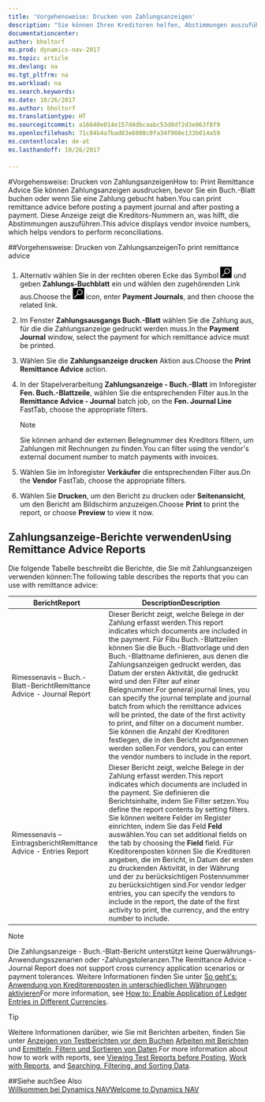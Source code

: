 ```yaml
---
title: 'Vorgehensweise: Drucken von Zahlungsanzeigen'
description: "Sie können Ihren Kreditoren helfen, Abstimmungen auszuführen, indem Sie Zahlungsanzeige ausdrucken, bevor Sie ein Buch.-Blatt buchen oder wenn Sie eine Zahlung buchen."
documentationcenter: 
author: bholtorf
ms.prod: dynamics-nav-2017
ms.topic: article
ms.devlang: na
ms.tgt_pltfrm: na
ms.workload: na
ms.search.keywords: 
ms.date: 10/26/2017
ms.author: bholtorf
ms.translationtype: HT
ms.sourcegitcommit: a16640e014e157d4dbcaabc53d0df2d3e063f8f9
ms.openlocfilehash: 71c84b4a7bad83e6008c0fa34f908e133b014a59
ms.contentlocale: de-at
ms.lasthandoff: 10/26/2017

---
```


#<a name="how-to-print-remittance-advice"></a><span data-ttu-id="6b0ec-103">Vorgehensweise: Drucken von Zahlungsanzeigen</span><span class="sxs-lookup"><span data-stu-id="6b0ec-103">How to: Print Remittance Advice</span></span>
<span data-ttu-id="6b0ec-104">Sie können Zahlungsanzeigen ausdrucken, bevor Sie ein Buch.-Blatt buchen oder wenn Sie eine Zahlung gebucht haben.</span><span class="sxs-lookup"><span data-stu-id="6b0ec-104">You can print remittance advice before posting a payment journal and after posting a payment.</span></span> <span data-ttu-id="6b0ec-105">Diese Anzeige zeigt die Kreditors-Nummern an, was hilft, die Abstimmungen auszuführen.</span><span class="sxs-lookup"><span data-stu-id="6b0ec-105">This advice displays vendor invoice numbers, which helps vendors to perform reconciliations.</span></span>

##<a name="to-print-remittance-advice"></a><span data-ttu-id="6b0ec-106">Vorgehensweise: Drucken von Zahlungsanzeigen</span><span class="sxs-lookup"><span data-stu-id="6b0ec-106">To print remittance advice</span></span>
1. <span data-ttu-id="6b0ec-107">Alternativ wählen Sie in der rechten oberen Ecke das Symbol ![Nach Seite oder Bericht suchen](media/ui-search/search_small.png "Nach Seite oder Bericht suchen") und geben **Zahlungs-Buchblatt** ein und wählen den zugehörenden Link aus.</span><span class="sxs-lookup"><span data-stu-id="6b0ec-107">Choose the ![Search for Page or Report](media/ui-search/search_small.png "Search for Page or Report icon") icon, enter **Payment Journals**, and then choose the related link.</span></span>  
2. <span data-ttu-id="6b0ec-108">Im Fenster **Zahlungsausgangs Buch.-Blatt** wählen Sie die Zahlung aus, für die die Zahlungsanzeige gedruckt werden muss.</span><span class="sxs-lookup"><span data-stu-id="6b0ec-108">In the **Payment Journal** window, select the payment for which remittance advice must be printed.</span></span>  
3. <span data-ttu-id="6b0ec-109">Wählen Sie die **Zahlungsanzeige drucken** Aktion aus.</span><span class="sxs-lookup"><span data-stu-id="6b0ec-109">Choose the **Print Remittance Advice** action.</span></span>  
4. <span data-ttu-id="6b0ec-110">In der Stapelverarbeitung **Zahlungsanzeige - Buch.-Blatt** im Inforegister **Fen. Buch.-Blattzeile**, wählen Sie die entsprechenden Filter aus.</span><span class="sxs-lookup"><span data-stu-id="6b0ec-110">In the **Remittance Advice - Journal** batch job, on the **Fen. Journal Line** FastTab, choose the appropriate filters.</span></span>  
  
    >[!Note]
    > <span data-ttu-id="6b0ec-111">Sie können anhand der externen Belegnummer des Kreditors filtern, um Zahlungen mit Rechnungen zu finden.</span><span class="sxs-lookup"><span data-stu-id="6b0ec-111">You can filter using the vendor's external document number to match payments with invoices.</span></span>

5. <span data-ttu-id="6b0ec-112">Wählen Sie im Inforegister **Verkäufer** die entsprechenden Filter aus.</span><span class="sxs-lookup"><span data-stu-id="6b0ec-112">On the **Vendor** FastTab, choose the appropriate filters.</span></span>  
6. <span data-ttu-id="6b0ec-113">Wählen Sie **Drucken**, um den Bericht zu drucken oder **Seitenansicht**, um den Bericht am Bildschirm anzuzeigen.</span><span class="sxs-lookup"><span data-stu-id="6b0ec-113">Choose **Print** to print the report, or choose **Preview** to view it now.</span></span>  

## <a name="using-remittance-advice-reports"></a><span data-ttu-id="6b0ec-114">Zahlungsanzeige-Berichte verwenden</span><span class="sxs-lookup"><span data-stu-id="6b0ec-114">Using Remittance Advice Reports</span></span>
<span data-ttu-id="6b0ec-115">Die folgende Tabelle beschreibt die Berichte, die Sie mit Zahlungsanzeigen verwenden können:</span><span class="sxs-lookup"><span data-stu-id="6b0ec-115">The following table describes the reports that you can use with remittance advice:</span></span>

|<span data-ttu-id="6b0ec-116">Bericht</span><span class="sxs-lookup"><span data-stu-id="6b0ec-116">Report</span></span>|<span data-ttu-id="6b0ec-117">Description</span><span class="sxs-lookup"><span data-stu-id="6b0ec-117">Description</span></span>|
|----|----|
|<span data-ttu-id="6b0ec-118">Rimessenavis – Buch.-Blatt-Bericht</span><span class="sxs-lookup"><span data-stu-id="6b0ec-118">Remittance Advice - Journal Report</span></span>|<span data-ttu-id="6b0ec-119">Dieser Bericht zeigt, welche Belege in der Zahlung erfasst werden.</span><span class="sxs-lookup"><span data-stu-id="6b0ec-119">This report indicates which documents are included in the payment.</span></span> <span data-ttu-id="6b0ec-120">Für Fibu Buch.-Blattzeilen können Sie die Buch.-Blattvorlage und den Buch.-Blattname definieren, aus denen die Zahlungsanzeigen gedruckt werden, das Datum der ersten Aktivität, die gedruckt wird und den Filter auf einer Belegnummer.</span><span class="sxs-lookup"><span data-stu-id="6b0ec-120">For general journal lines, you can specify the journal template and journal batch from which the remittance advices will be printed, the date of the first activity to print, and filter on a document number.</span></span> <span data-ttu-id="6b0ec-121">Sie können die Anzahl der Kreditoren festlegen, die in den Bericht aufgenommen werden sollen.</span><span class="sxs-lookup"><span data-stu-id="6b0ec-121">For vendors, you can enter the vendor numbers to include in the report.</span></span> |
|<span data-ttu-id="6b0ec-122">Rimessenavis – Eintragsbericht</span><span class="sxs-lookup"><span data-stu-id="6b0ec-122">Remittance Advice - Entries Report</span></span>| <span data-ttu-id="6b0ec-123">Dieser Bericht zeigt, welche Belege in der Zahlung erfasst werden.</span><span class="sxs-lookup"><span data-stu-id="6b0ec-123">This report indicates which documents are included in the payment.</span></span> <span data-ttu-id="6b0ec-124">Sie definieren die Berichtsinhalte, indem Sie Filter setzen.</span><span class="sxs-lookup"><span data-stu-id="6b0ec-124">You define the report contents by setting filters.</span></span> <span data-ttu-id="6b0ec-125">Sie können weitere Felder im Register einrichten, indem Sie das Feld **Feld** auswählen.</span><span class="sxs-lookup"><span data-stu-id="6b0ec-125">You can set additional fields on the tab by choosing the **Field** field.</span></span> <span data-ttu-id="6b0ec-126">Für Kreditorenposten können Sie die Kreditoren angeben, die im Bericht, in Datum der ersten zu druckenden Aktivität, in der Währung und der zu berücksichtigen Postennummer zu berücksichtigen sind.</span><span class="sxs-lookup"><span data-stu-id="6b0ec-126">For vendor ledger entries, you can specify the vendors to include in the report, the date of the first activity to print, the currency, and the entry number to include.</span></span> |

> [!Note]
> <span data-ttu-id="6b0ec-127">Die Zahlungsanzeige - Buch.-Blatt-Bericht unterstützt keine Querwährungs-Anwendungsszenarien oder -Zahlungstoleranzen.</span><span class="sxs-lookup"><span data-stu-id="6b0ec-127">The Remittance Advice - Journal Report does not support cross currency application scenarios or payment tolerances.</span></span> <span data-ttu-id="6b0ec-128">Weitere Informationen finden Sie unter [So geht's: Anwendung von Kreditorenposten in unterschiedlichen Währungen aktivieren](finance-how-enable-application-ledger-entries-different-currencies.md)</span><span class="sxs-lookup"><span data-stu-id="6b0ec-128">For more information, see [How to: Enable Application of Ledger Entries in Different Currencies](finance-how-enable-application-ledger-entries-different-currencies.md).</span></span>

> [!Tip]
> <span data-ttu-id="6b0ec-129">Weitere Informationen darüber, wie Sie mit Berichten arbeiten, finden Sie unter [Anzeigen von Testberichten vor dem Buchen](ui-how-view-test-reports-posting.md) [Arbeiten mit Berichten](ui-work-report.md) und [Ermitteln, Filtern und Sortieren von Daten](ui-enter-criteria-filters.md).</span><span class="sxs-lookup"><span data-stu-id="6b0ec-129">For more information about how to work with reports, see [Viewing Test Reports before Posting](ui-how-view-test-reports-posting.md), [Work with Reports](ui-work-report.md), and [Searching, Filtering, and Sorting Data](ui-enter-criteria-filters.md).</span></span>

##<a name="see-also"></a><span data-ttu-id="6b0ec-130">Siehe auch</span><span class="sxs-lookup"><span data-stu-id="6b0ec-130">See Also</span></span>  
[<span data-ttu-id="6b0ec-131">Willkommen bei Dynamics NAV</span><span class="sxs-lookup"><span data-stu-id="6b0ec-131">Welcome to Dynamics NAV</span></span>](across-get-started.md)

